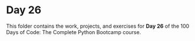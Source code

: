 # Day 26

This folder contains the work, projects, and exercises for **Day 26** of the 100 Days of Code: The Complete Python Bootcamp course.
